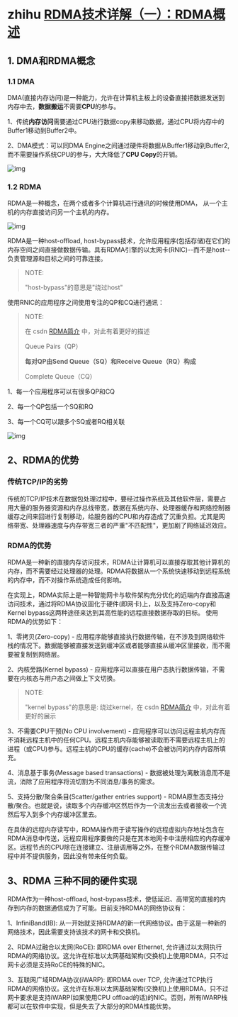 # zhihu [RDMA技术详解（一）：RDMA概述](https://zhuanlan.zhihu.com/p/55142557)



## 1. DMA和RDMA概念

### 1.1 DMA

DMA(直接内存访问)是一种能力，允许在计算机主板上的设备直接把数据发送到内存中去，**数据搬运**不需要**CPU**的参与。

1、传统**内存访问**需要通过CPU进行数据copy来移动数据，通过CPU将内存中的Buffer1移动到Buffer2中。

2、DMA模式：可以同DMA Engine之间通过硬件将数据从Buffer1移动到Buffer2,而不需要操作系统CPU的参与，大大降低了**CPU Copy**的开销。



![img](https://pic1.zhimg.com/80/v2-d359453c9269146cd93de5eed43993c8_720w.jpg)

### 1.2 RDMA

RDMA是一种概念，在两个或者多个计算机进行通讯的时候使用DMA， 从一个主机的内存直接访问另一个主机的内存。

![img](https://pic3.zhimg.com/80/v2-f081e8fce13d8b00e5a786399d20ca06_720w.jpg)

RDMA是一种host-offload, host-bypass技术，允许应用程序(包括存储)在它们的内存空间之间直接做数据传输。具有RDMA引擎的以太网卡(RNIC)--而不是host--负责管理源和目标之间的可靠连接。

> NOTE: 
>
> "host-bypass"的意思是"绕过host"

使用RNIC的应用程序之间使用专注的QP和CQ进行通讯：

> NOTE:
>
> 在 csdn [RDMA简介](https://blog.csdn.net/zxpoiu/article/details/111166088) 中，对此有着更好的描述
>
> Queue Pairs（QP）
>
> **每对QP由Send Queue（SQ）和Receive Queue（RQ）构成**
>
> Complete Queue（CQ）
>
> 

1、每一个应用程序可以有很多QP和CQ

2、每一个QP包括一个SQ和RQ

3、每一个CQ可以跟多个SQ或者RQ相关联

![img](https://pic1.zhimg.com/80/v2-2ec811510b13787ec81a3490e4233f60_720w.jpg)



## 2、RDMA的优势

### 传统TCP/IP的劣势

传统的TCP/IP技术在数据包处理过程中，要经过操作系统及其他软件层，需要占用大量的服务器资源和内存总线带宽，数据在系统内存、处理器缓存和网络控制器缓存之间来回进行复制移动，给服务器的CPU和内存造成了沉重负担。尤其是网络带宽、处理器速度与内存带宽三者的严重"不匹配性"，更加剧了网络延迟效应。

### RDMA的优势

RDMA是一种新的直接内存访问技术，RDMA让计算机可以直接存取其他计算机的内存，而不需要经过处理器的处理。RDMA将数据从一个系统快速移动到远程系统的内存中，而不对操作系统造成任何影响。

在实现上，RDMA实际上是一种智能网卡与软件架构充分优化的远端内存直接高速访问技术，通过将RDMA协议固化于硬件(即网卡)上，以及支持Zero-copy和Kernel bypass这两种途径来达到其高性能的远程直接数据存取的目标。 使用RDMA的优势如下：

1、零拷贝(Zero-copy) - 应用程序能够直接执行数据传输，在不涉及到网络软件栈的情况下。数据能够被直接发送到缓冲区或者能够直接从缓冲区里接收，而不需要被复制到网络层。

2、内核旁路(Kernel bypass) - 应用程序可以直接在用户态执行数据传输，不需要在内核态与用户态之间做上下文切换。

> NOTE:
>
> "kernel bypass"的意思是: 绕过kernel，在 csdn [RDMA简介](https://blog.csdn.net/zxpoiu/article/details/111166088) 中，对此有着更好的展示

3、不需要CPU干预(No CPU involvement) - 应用程序可以访问远程主机内存而不消耗远程主机中的任何CPU。远程主机内存能够被读取而不需要远程主机上的进程（或CPU)参与。远程主机的CPU的缓存(cache)不会被访问的内存内容所填充。

4、消息基于事务(Message based transactions) - 数据被处理为离散消息而不是流，消除了应用程序将流切割为不同消息/事务的需求。

5、支持分散/聚合条目(Scatter/gather entries support) - RDMA原生态支持分散/聚合。也就是说，读取多个内存缓冲区然后作为一个流发出去或者接收一个流然后写入到多个内存缓冲区里去。

在具体的远程内存读写中，RDMA操作用于读写操作的远程虚拟内存地址包含在RDMA消息中传送，远程应用程序要做的只是在其本地网卡中注册相应的内存缓冲区。远程节点的CPU除在连接建立、注册调用等之外，在整个RDMA数据传输过程中并不提供服务，因此没有带来任何负载。

## 3、RDMA 三种不同的硬件实现

RDMA作为一种host-offload, host-bypass技术，使低延迟、高带宽的直接的内存到内存的数据通信成为了可能。目前支持RDMA的网络协议有：

1、InfiniBand(IB): 从一开始就支持RDMA的新一代网络协议。由于这是一种新的网络技术，因此需要支持该技术的网卡和交换机。

2、RDMA过融合以太网(RoCE): 即RDMA over Ethernet, 允许通过以太网执行RDMA的网络协议。这允许在标准以太网基础架构(交换机)上使用RDMA，只不过网卡必须是支持RoCE的特殊的NIC。

3、互联网广域RDMA协议(iWARP): 即RDMA over TCP, 允许通过TCP执行RDMA的网络协议。这允许在标准以太网基础架构(交换机)上使用RDMA，只不过网卡要求是支持iWARP(如果使用CPU offload的话)的NIC。否则，所有iWARP栈都可以在软件中实现，但是失去了大部分的RDMA性能优势。